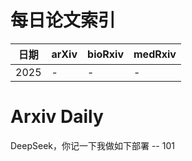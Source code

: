 # 每日论文索引

| 日期 | arXiv | bioRxiv | medRxiv |
|------|-------|---------|---------|
| 2025 | - | - | - |
















































































































































































































































































































































# Arxiv Daily


DeepSeek，你记一下我做如下部署 -- 101
